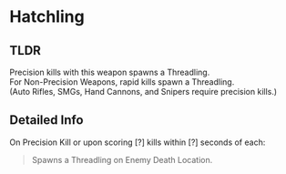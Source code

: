 # Hatchling
## TLDR
Precision kills with this weapon spawns a Threadling.  
For Non-Precision Weapons, rapid kills spawn a Threadling.  
(Auto Rifles, SMGs, Hand Cannons, and Snipers require precision kills.)  
## Detailed Info
On Precision Kill or upon scoring [?] kills within [?] seconds of each:  
> Spawns a Threadling on Enemy Death Location.  